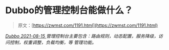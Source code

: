 <!--yml
category: 未分类
date: 0001-01-01 00:00:00
--->

# Dubbo的管理控制台能做什么？

> 原文：[https://zwmst.com/1191.html](https://zwmst.com/1191.html)

   [ *Dubbo* ](https://zwmst.com/dubbo)*[ <time datetime="2021-08-15T10:41:35+08:00"> 2021-08-15 </time> ](https://zwmst.com/1191.html)  管理控制台主要包含：路由规则，动态配置，服务降级，访问控制，权重调整，负载均衡，等 管理功能。*